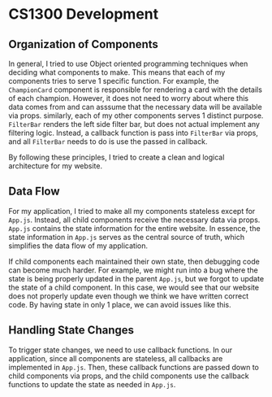 # CS1300 Development

## Organization of Components

In general, I tried to use Object oriented programming techniques when deciding
what components to make. This means that each of my components tries to serve
1 specific function. For example, the `ChampionCard` component is responsible
for rendering a card with the details of each champion. However, it does not
need to worry about where this data comes from and can asssume that the necessary
data will be available via props. similarly, each of my other components serves
1 distinct purpose. `FilterBar` renders the left side filter bar, but does not
actual implement any filtering logic. Instead, a callback function is pass into
`FilterBar` via props, and all `FilterBar` needs to do is use the passed in
callback.

By following these principles, I tried to create a clean and logical architecture
for my website.

## Data Flow

For my application, I tried to make all my components stateless except for
`App.js`. Instead, all child components receive the necessary data via props.
`App.js` contains the state information for the entire website. In essence, the
state information in `App.js` serves as the central source of truth, which
simplifies the data flow of my application.

If child components each maintained their own state, then debugging code can 
become much harder. For example, we might run into a bug where the state is 
being properly updated in the parent `App.js`, but we forgot to update the state
of a child component. In this case, we would see that our website does not 
properly update even though we think we have written correct code. By having 
state in only 1 place, we can avoid issues like this.

## Handling State Changes

To trigger state changes, we need to use callback functions. In our application,
since all components are stateless, all callbacks are implemented in `App.js`.
Then, these callback functions are passed down to child components via props,
and the child components use the callback functions to update the state as needed
in `App.js`.
